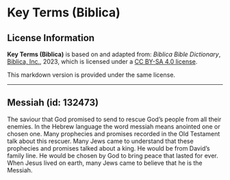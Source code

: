 # Key Terms (Biblica)

## License Information

**Key Terms (Biblica)** is based on and adapted from: _Biblica Bible Dictionary_, [Biblica, Inc.](https://www.biblica.com/), 2023, which is licensed under a [CC BY-SA 4.0 license](https://creativecommons.org/licenses/by-sa/4.0/legalcode.en).

This markdown version is provided under the same license.



--------------------------------

## Messiah (id: 132473)

The saviour that God promised to send to rescue God’s people from all their enemies. In the Hebrew language the word messiah means anointed one or chosen one. Many prophecies and promises recorded in the Old Testament talk about this rescuer. Many Jews came to understand that these prophecies and promises talked about a king. He would be from David’s family line. He would be chosen by God to bring peace that lasted for ever. When Jesus lived on earth, many Jews came to believe that he is the Messiah.


